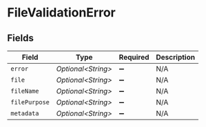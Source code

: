 # FileValidationError


## Fields

| Field               | Type                | Required            | Description         |
| ------------------- | ------------------- | ------------------- | ------------------- |
| `error`             | *Optional\<String>* | :heavy_minus_sign:  | N/A                 |
| `file`              | *Optional\<String>* | :heavy_minus_sign:  | N/A                 |
| `fileName`          | *Optional\<String>* | :heavy_minus_sign:  | N/A                 |
| `filePurpose`       | *Optional\<String>* | :heavy_minus_sign:  | N/A                 |
| `metadata`          | *Optional\<String>* | :heavy_minus_sign:  | N/A                 |